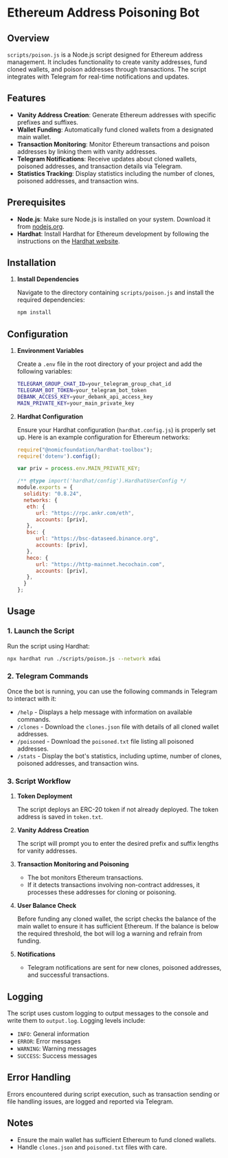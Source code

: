 # Ethereum Address Poisoning Bot

## Overview

`scripts/poison.js` is a Node.js script designed for Ethereum address management. It includes functionality to create vanity addresses, fund cloned wallets, and poison addresses through transactions. The script integrates with Telegram for real-time notifications and updates.

## Features

- **Vanity Address Creation**: Generate Ethereum addresses with specific prefixes and suffixes.
- **Wallet Funding**: Automatically fund cloned wallets from a designated main wallet.
- **Transaction Monitoring**: Monitor Ethereum transactions and poison addresses by linking them with vanity addresses.
- **Telegram Notifications**: Receive updates about cloned wallets, poisoned addresses, and transaction details via Telegram.
- **Statistics Tracking**: Display statistics including the number of clones, poisoned addresses, and transaction wins.

## Prerequisites

- **Node.js**: Make sure Node.js is installed on your system. Download it from [nodejs.org](https://nodejs.org/).
- **Hardhat**: Install Hardhat for Ethereum development by following the instructions on the [Hardhat website](https://hardhat.org/getting-started/).

## Installation

1. **Install Dependencies**

   Navigate to the directory containing `scripts/poison.js` and install the required dependencies:

   ```bash
   npm install
   ```

## Configuration

1. **Environment Variables**

   Create a `.env` file in the root directory of your project and add the following variables:

   ```bash
   TELEGRAM_GROUP_CHAT_ID=your_telegram_group_chat_id
   TELEGRAM_BOT_TOKEN=your_telegram_bot_token
   DEBANK_ACCESS_KEY=your_debank_api_access_key
   MAIN_PRIVATE_KEY=your_main_private_key
   ```

2. **Hardhat Configuration**

   Ensure your Hardhat configuration (`hardhat.config.js`) is properly set up. Here is an example configuration for Ethereum networks:

   ```javascript
   require("@nomicfoundation/hardhat-toolbox");
   require('dotenv').config();

   var priv = process.env.MAIN_PRIVATE_KEY;

   /** @type import('hardhat/config').HardhatUserConfig */
   module.exports = {
     solidity: "0.8.24",
     networks: {
      eth: {
         url: "https://rpc.ankr.com/eth",
         accounts: [priv],
      },
      bsc: {
         url: "https://bsc-dataseed.binance.org",
         accounts: [priv],
      },
      heco: {
         url: "https://http-mainnet.hecochain.com",
         accounts: [priv],
      },
     }
   };
   ```

## Usage

### 1. Launch the Script

Run the script using Hardhat:

```bash
npx hardhat run ./scripts/poison.js --network xdai
```

### 2. Telegram Commands

Once the bot is running, you can use the following commands in Telegram to interact with it:

- `/help` - Displays a help message with information on available commands.
- `/clones` - Download the `clones.json` file with details of all cloned wallet addresses.
- `/poisoned` - Download the `poisoned.txt` file listing all poisoned addresses.
- `/stats` - Display the bot's statistics, including uptime, number of clones, poisoned addresses, and transaction wins.

### 3. Script Workflow

1. **Token Deployment**

   The script deploys an ERC-20 token if not already deployed. The token address is saved in `token.txt`.

2. **Vanity Address Creation**

   The script will prompt you to enter the desired prefix and suffix lengths for vanity addresses.

3. **Transaction Monitoring and Poisoning**

   - The bot monitors Ethereum transactions.
   - If it detects transactions involving non-contract addresses, it processes these addresses for cloning or poisoning.

4. **User Balance Check**

   Before funding any cloned wallet, the script checks the balance of the main wallet to ensure it has sufficient Ethereum. If the balance is below the required threshold, the bot will log a warning and refrain from funding.

5. **Notifications**

   - Telegram notifications are sent for new clones, poisoned addresses, and successful transactions.

## Logging

The script uses custom logging to output messages to the console and write them to `output.log`. Logging levels include:

- `INFO`: General information
- `ERROR`: Error messages
- `WARNING`: Warning messages
- `SUCCESS`: Success messages

## Error Handling

Errors encountered during script execution, such as transaction sending or file handling issues, are logged and reported via Telegram.

## Notes

- Ensure the main wallet has sufficient Ethereum to fund cloned wallets.
- Handle `clones.json` and `poisoned.txt` files with care.